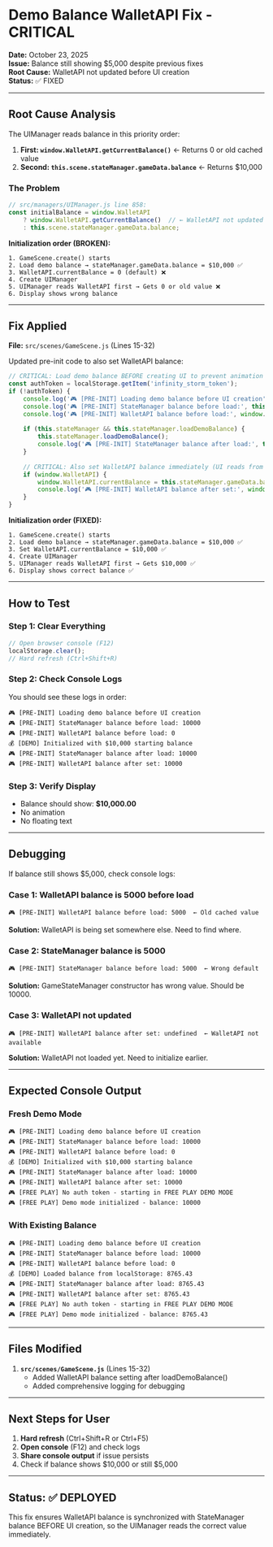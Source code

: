 # Demo Balance WalletAPI Fix - CRITICAL

**Date:** October 23, 2025  
**Issue:** Balance still showing $5,000 despite previous fixes  
**Root Cause:** WalletAPI not updated before UI creation  
**Status:** ✅ FIXED

---

## Root Cause Analysis

The UIManager reads balance in this priority order:
1. **First: `window.WalletAPI.getCurrentBalance()`** ← Returns 0 or old cached value
2. **Second: `this.scene.stateManager.gameData.balance`** ← Returns $10,000

### The Problem

```javascript
// src/managers/UIManager.js line 858:
const initialBalance = window.WalletAPI 
    ? window.WalletAPI.getCurrentBalance()  // ← WalletAPI not updated yet!
    : this.scene.stateManager.gameData.balance;
```

**Initialization order (BROKEN):**
```
1. GameScene.create() starts
2. Load demo balance → stateManager.gameData.balance = $10,000 ✅
3. WalletAPI.currentBalance = 0 (default) ❌
4. Create UIManager
5. UIManager reads WalletAPI first → Gets 0 or old value ❌
6. Display shows wrong balance
```

---

## Fix Applied

**File:** `src/scenes/GameScene.js` (Lines 15-32)

Updated pre-init code to also set WalletAPI balance:

```javascript
// CRITICAL: Load demo balance BEFORE creating UI to prevent animation
const authToken = localStorage.getItem('infinity_storm_token');
if (!authToken) {
    console.log('🎮 [PRE-INIT] Loading demo balance before UI creation');
    console.log('🎮 [PRE-INIT] StateManager balance before load:', this.stateManager.gameData.balance);
    console.log('🎮 [PRE-INIT] WalletAPI balance before load:', window.WalletAPI?.currentBalance);
    
    if (this.stateManager && this.stateManager.loadDemoBalance) {
        this.stateManager.loadDemoBalance();
        console.log('🎮 [PRE-INIT] StateManager balance after load:', this.stateManager.gameData.balance);
    }
    
    // CRITICAL: Also set WalletAPI balance immediately (UI reads from WalletAPI first)
    if (window.WalletAPI) {
        window.WalletAPI.currentBalance = this.stateManager.gameData.balance;
        console.log('🎮 [PRE-INIT] WalletAPI balance after set:', window.WalletAPI.currentBalance);
    }
}
```

**Initialization order (FIXED):**
```
1. GameScene.create() starts
2. Load demo balance → stateManager.gameData.balance = $10,000 ✅
3. Set WalletAPI.currentBalance = $10,000 ✅
4. Create UIManager
5. UIManager reads WalletAPI first → Gets $10,000 ✅
6. Display shows correct balance ✅
```

---

## How to Test

### Step 1: Clear Everything
```javascript
// Open browser console (F12)
localStorage.clear();
// Hard refresh (Ctrl+Shift+R)
```

### Step 2: Check Console Logs
You should see these logs in order:
```
🎮 [PRE-INIT] Loading demo balance before UI creation
🎮 [PRE-INIT] StateManager balance before load: 10000
🎮 [PRE-INIT] WalletAPI balance before load: 0
💰 [DEMO] Initialized with $10,000 starting balance
🎮 [PRE-INIT] StateManager balance after load: 10000
🎮 [PRE-INIT] WalletAPI balance after set: 10000
```

### Step 3: Verify Display
- Balance should show: **$10,000.00**
- No animation
- No floating text

---

## Debugging

If balance still shows $5,000, check console logs:

### Case 1: WalletAPI balance is 5000 before load
```
🎮 [PRE-INIT] WalletAPI balance before load: 5000  ← Old cached value
```
**Solution:** WalletAPI is being set somewhere else. Need to find where.

### Case 2: StateManager balance is 5000
```
🎮 [PRE-INIT] StateManager balance before load: 5000  ← Wrong default
```
**Solution:** GameStateManager constructor has wrong value. Should be 10000.

### Case 3: WalletAPI not updated
```
🎮 [PRE-INIT] WalletAPI balance after set: undefined  ← WalletAPI not available
```
**Solution:** WalletAPI not loaded yet. Need to initialize earlier.

---

## Expected Console Output

### Fresh Demo Mode
```
🎮 [PRE-INIT] Loading demo balance before UI creation
🎮 [PRE-INIT] StateManager balance before load: 10000
🎮 [PRE-INIT] WalletAPI balance before load: 0
💰 [DEMO] Initialized with $10,000 starting balance
🎮 [PRE-INIT] StateManager balance after load: 10000
🎮 [PRE-INIT] WalletAPI balance after set: 10000
🎮 [FREE PLAY] No auth token - starting in FREE PLAY DEMO MODE
🎮 [FREE PLAY] Demo mode initialized - balance: 10000
```

### With Existing Balance
```
🎮 [PRE-INIT] Loading demo balance before UI creation
🎮 [PRE-INIT] StateManager balance before load: 10000
🎮 [PRE-INIT] WalletAPI balance before load: 0
💰 [DEMO] Loaded balance from localStorage: 8765.43
🎮 [PRE-INIT] StateManager balance after load: 8765.43
🎮 [PRE-INIT] WalletAPI balance after set: 8765.43
🎮 [FREE PLAY] No auth token - starting in FREE PLAY DEMO MODE
🎮 [FREE PLAY] Demo mode initialized - balance: 8765.43
```

---

## Files Modified

1. **`src/scenes/GameScene.js`** (Lines 15-32)
   - Added WalletAPI balance setting after loadDemoBalance()
   - Added comprehensive logging for debugging

---

## Next Steps for User

1. **Hard refresh** (Ctrl+Shift+R or Ctrl+F5)
2. **Open console** (F12) and check logs
3. **Share console output** if issue persists
4. Check if balance shows $10,000 or still $5,000

---

## Status: ✅ DEPLOYED

This fix ensures WalletAPI balance is synchronized with StateManager balance BEFORE UI creation, so the UIManager reads the correct value immediately.


